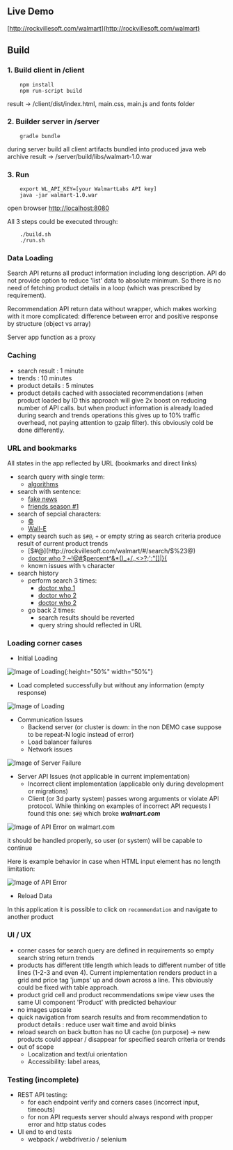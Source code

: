 ## Live Demo

[http://rockvillesoft.com/walmart](http://rockvillesoft.com/walmart)

## Build

### 1. Build client in /client
```
    npm install
    npm run-script build
```
result -> /client/dist/index.html, main.css, main.js and fonts folder

###  2. Builder server in /server
```
    gradle bundle
```
during server build all client artifacts bundled into produced java web archive
result  -> /server/build/libs/walmart-1.0.war

###  3. Run 
```
    export WL_API_KEY=[your WalmartLabs API key]
    java -jar walmart-1.0.war     
```
open browser [http://localhost:8080](http://localhost:8080) 

  
All 3 steps could be executed through:
```
    ./build.sh
    ./run.sh
```

### Data Loading

Search API returns all product information including long description. API do not provide option to reduce 'list' data to absolute minimum. 
So there is no need of fetching product details in a loop (which was prescribed by requirement).  

Recommendation API return data without wrapper, which makes working with it more complicated: difference between error and positive response by structure (object vs array)

Server app function as a proxy   

### Caching

* search result : 1 minute
* trends : 10 minutes
* product details : 5 minutes
* product details cached with associated recommendations (when product loaded by ID this approach will give 2x boost on reducing number of API calls. but when product information is already loaded during search and trends operations this gives up to 10% traffic overhead, not paying attention to gzaip filter). this obviously cold be done differently.   


### URL and bookmarks

All states in the app reflected by URL (bookmarks and direct links)

* search query with single term:
    * [algorithms](http://rockvillesoft.com/walmart/#/search/algorithms) 
* search with sentence:     
    * [fake news](http://rockvillesoft.com/walmart/#/search/fake+news)
    * [friends season #1](http://rockvillesoft.com/walmart/#/search/friends+season+%231)
* search of sepcial characters:    
    * [ © ](http://rockvillesoft.com/walmart/#/search/+©+)
    * [Wall-E](http://rockvillesoft.com/walmart/#/search/Wall-E)
* empty search such as `$#@`, `+` or empty string as search criteria produce result of current product trends
    * [$#@](http://rockvillesoft.com/walmart/#/search/$%23@)
    * [doctor who ? ~!@#$percent^&*()_+/.,<>?;':"[]\|}{](http://rockvillesoft.com/walmart/#/search/doctor%20who%20%3F%20~!%40%23%24percent^%26*()_%2B%2F.%2C<>%3F%3B'%3A"[]\|}{)
    * known issues with `%` character      
* search history
    * perform search 3 times:
        * [doctor who 1](http://localhost:9000/#/search/doctor+who+1)
        * [doctor who 2](http://localhost:9000/#/search/doctor+who+2)
        * [doctor who 2](http://localhost:9000/#/search/doctor+who+3)
    * go back 2 times:
        * search results should be reverted
        * query string should reflected in URL


### Loading corner cases

* Initial Loading

![Image of Loading](docs/load-process.png){:height="50%" width="50%"}

* Load completed successfully but without any information (empty response)

![Image of Loading](docs/load-empty.png)


* Communication Issues
    * Backend server (or cluster is down: in the non DEMO case suppose to be repeat-N logic instead of error)
    * Load balancer failures
    * Network issues

![Image of Server Failure](docs/load-server-error.png)

* Server API Issues (not applicable in current implementation)
    * Incorrect client implementation (applicable only during development or migrations)
    * Client (or 3d party system) passes wrong arguments or violate API protocol. While thinking on examples of incorrect API requests I found this one: `$#@` which broke ___walmart.com___
       
![Image of API Error on walmart.com](docs/load-api-error-walmart.png)

it should be handled properly, so user (or system) will be capable to continue

Here is example behavior in case when HTML input element has no length limitation:

![Image of API Error](docs/load-api-error.png)

* Reload Data
    
In this application it is possible to click on `recommendation` and navigate to another product

### UI / UX
* corner cases for search query are defined in requirements so empty search string return trends
* products has different title length which leads to different number of title lines (1-2-3 and even 4). Current implementation renders product in a grid and price tag 'jumps' up and down across a line. This obviously could be fixed with table approach. 
* product grid cell and product recommendations swipe view uses the same UI component 'Product' with predicted behaviour
* no images upscale
* quick navigation from search results and from recommendation to product details : reduce user wait time and avoid blinks
* reload search on back button has no UI cache (on purpose) -> new products could appear / disappear for specified search criteria or trends  
* out of scope
    * Localization and text/ui orientation
    * Accessibility: label areas,
 
### Testing (incomplete)
*  REST API testing:
    * for each endpoint verify and corners cases (incorrect input, timeouts)
    * for non API requests server should always respond with propper error and http status codes
* UI end to end tests
    * webpack / webdriver.io / selenium  

 
       




    
    